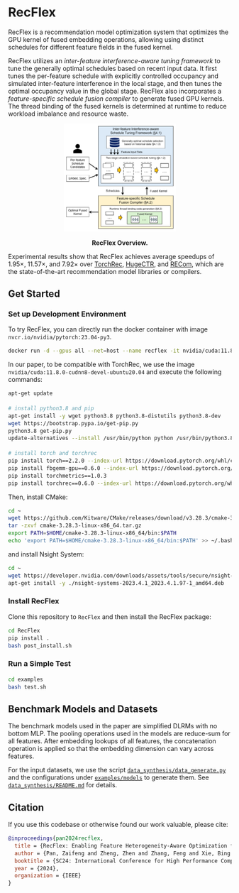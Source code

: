 # RecFlex

RecFlex is a recommendation model optimization system that optimizes the GPU kernel of fused embedding operations, allowing using distinct schedules for different feature fields in the fused kernel.

RecFlex utilizes an *inter-feature interference-aware tuning framework* to tune the generally optimal schedules based on recent input data.
It first tunes the per-feature schedule with explicitly controlled occupancy and simulated inter-feature interference in the local stage, and then tunes the optimal occupancy value in the global stage.
RecFlex also incorporates a *feature-specific schedule fusion compiler* to generate fused GPU kernels.
The thread binding of the fused kernels is determined at runtime to reduce workload imbalance and resource waste.

<p align="center">
  <img src="./docs/assets/overview.png" style="width:50%">
  <p align="center"><b>
  RecFlex Overview.
  </b></p>
</p>

Experimental results show that RecFlex achieves average speedups of 1.95×, 11.57×, and 7.92× over [TorchRec](https://github.com/pytorch/torchrec), [HugeCTR](https://github.com/NVIDIA-Merlin/HugeCTR), and [RECom](https://github.com/AlibabaResearch/recom), which are the state-of-the-art recommendation model libraries or compilers.

## Get Started

### Set up Development Environment

To try RecFlex, you can directly run the docker container with image `nvcr.io/nvidia/pytorch:23.04-py3`.

```bash
docker run -d --gpus all --net=host --name recflex -it nvidia/cuda:11.8.0-cudnn8-devel-ubuntu20.04
```

In our paper, to be compatible with TorchRec, we use the image `nvidia/cuda:11.8.0-cudnn8-devel-ubuntu20.04` and execute the following commands:

```bash
apt-get update

# install python3.8 and pip
apt-get install -y wget python3.8 python3.8-distutils python3.8-dev
wget https://bootstrap.pypa.io/get-pip.py
python3.8 get-pip.py
update-alternatives --install /usr/bin/python python /usr/bin/python3.8 1

# install torch and torchrec
pip install torch==2.2.0 --index-url https://download.pytorch.org/whl/cu118
pip install fbgemm-gpu==0.6.0 --index-url https://download.pytorch.org/whl/cu118
pip install torchmetrics==1.0.3
pip install torchrec==0.6.0 --index-url https://download.pytorch.org/whl/cu118
```

Then, install CMake:

```bash
cd ~
wget https://github.com/Kitware/CMake/releases/download/v3.28.3/cmake-3.28.3-linux-x86_64.tar.gz
tar -zxvf cmake-3.28.3-linux-x86_64.tar.gz
export PATH=$HOME/cmake-3.28.3-linux-x86_64/bin:$PATH
echo 'export PATH=$HOME/cmake-3.28.3-linux-x86_64/bin:$PATH' >> ~/.bashrc
```

and install Nsight System:

```bash
cd ~
wget https://developer.nvidia.com/downloads/assets/tools/secure/nsight-systems/2023_4_1_97/nsight-systems-2023.4.1_2023.4.1.97-1_amd64.deb
apt-get install -y ./nsight-systems-2023.4.1_2023.4.1.97-1_amd64.deb
```

### Install RecFlex

Clone this repository to `RecFlex` and then install the RecFlex package:

```bash
cd RecFlex
pip install .
bash post_install.sh
```

### Run a Simple Test

```bash
cd examples
bash test.sh
```

## Benchmark Models and Datasets

The benchmark models used in the paper are simplified DLRMs with no bottom MLP. The pooling operations used in the models are reduce-sum for all features.
After embedding lookups of all features, the concatenation operation is applied so that the embedding dimension can vary across features.

For the input datasets, we use the script [`data_synthesis/data_generate.py`](data_synthesis/data_generate.py) and the configurations under [`examples/models`](examples/models) to generate them.
See [`data_synthesis/README.md`](data_synthesis/README.md) for details.

## Citation

If you use this codebase or otherwise found our work valuable, please cite:

```bibtex
@inproceedings{pan2024recflex,
  title = {RecFlex: Enabling Feature Heterogeneity-Aware Optimization for Deep Recommendation Models with Flexible Schedules},
  author = {Pan, Zaifeng and Zheng, Zhen and Zhang, Feng and Xie, Bing and Wu, Ruofan and Smith, Shaden and Liu, Chuanjie and Ruwase, Olatunji and Du, Xiaoyong and Ding, Yufei},
  booktitle = {SC24: International Conference for High Performance Computing, Networking, Storage and Analysis},
  year = {2024},
  organization = {IEEE}
}
```
